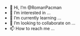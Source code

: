 - 👋 Hi, I’m @RomanPacman
- 👀 I’m interested in ...
- 🌱 I’m currently learning ...
- 💞️ I’m looking to collaborate on ...
- 📫 How to reach me ...

<!---
RomanPacman/RomanPacman is a ✨ special ✨ repository because its `README.md` (this file) appears on your GitHub profile.
You can click the Preview link to take a look at your changes.
--->
